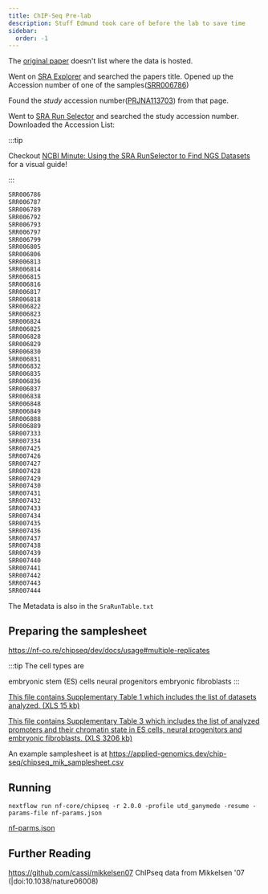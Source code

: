 ```yaml
---
title: ChIP-Seq Pre-lab
description: Stuff Edmund took care of before the lab to save time
sidebar:
  order: -1
---
```


The [original paper](https://www.nature.com/articles/nature06008) doesn't list where the data is hosted.

Went on [SRA Explorer](https://sra-explorer.info/#) and searched the papers title. Opened up the Accession number of one of the samples([SRR006786](https://www.ncbi.nlm.nih.gov/sra/?term=SRR006786))

Found the _study_ accession number([PRJNA113703](https://www.ncbi.nlm.nih.gov/bioproject/PRJNA113703)) from that page.

Went to [SRA Run Selector](https://trace.ncbi.nlm.nih.gov/Traces/study/) and searched the study accession number. Downloaded the Accession List:

:::tip

Checkout [NCBI Minute: Using the SRA RunSelector to Find NGS Datasets](https://www.youtube.com/watch?v=Ww_OTe3M_94) for a visual guide!

:::

```txt
SRR006786
SRR006787
SRR006789
SRR006792
SRR006793
SRR006797
SRR006799
SRR006805
SRR006806
SRR006813
SRR006814
SRR006815
SRR006816
SRR006817
SRR006818
SRR006822
SRR006823
SRR006824
SRR006825
SRR006828
SRR006829
SRR006830
SRR006831
SRR006832
SRR006835
SRR006836
SRR006837
SRR006838
SRR006848
SRR006849
SRR006888
SRR006889
SRR007333
SRR007334
SRR007425
SRR007426
SRR007427
SRR007428
SRR007429
SRR007430
SRR007431
SRR007432
SRR007433
SRR007434
SRR007435
SRR007436
SRR007437
SRR007438
SRR007439
SRR007440
SRR007441
SRR007442
SRR007443
SRR007444
```

The Metadata is also in the `SraRunTable.txt`

## Preparing the samplesheet

https://nf-co.re/chipseq/dev/docs/usage#multiple-replicates

:::tip
The cell types are

embryonic stem (ES) cells
neural progenitors
embryonic fibroblasts
:::

[This file contains Supplementary Table 1 which includes the list of datasets analyzed. (XLS 15 kb)](https://static-content.springer.com/esm/art%3A10.1038%2Fnature06008/MediaObjects/41586_2007_BFnature06008_MOESM454_ESM.xls)

[This file contains Supplementary Table 3 which includes the list of analyzed promoters and their chromatin state in ES cells, neural progenitors and embryonic fibroblasts. (XLS 3206 kb)](https://static-content.springer.com/esm/art%3A10.1038%2Fnature06008/MediaObjects/41586_2007_BFnature06008_MOESM456_ESM.xls)

An example samplesheet is at https://applied-genomics.dev/chip-seq/chipseq_mik_samplesheet.csv

## Running

```
nextflow run nf-core/chipseq -r 2.0.0 -profile utd_ganymede -resume -params-file nf-params.json
```

[nf-parms.json](https://applied-genomics.dev/chip-seq/nf-param.json)

## Further Reading

https://github.com/cassj/mikkelsen07 ChIPseq data from Mikkelsen '07 (|doi:10.1038/nature06008)
